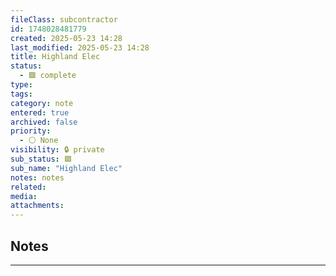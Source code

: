 ```yaml
---
fileClass: subcontractor
id: 1748028481779
created: 2025-05-23 14:28
last_modified: 2025-05-23 14:28
title: Highland Elec
status:
  - 🟩 complete
type: 
tags: 
category: note
entered: true
archived: false
priority:
  - ⚪ None
visibility: 🔒 private
sub_status: 🟩
sub_name: "Highland Elec"
notes: notes
related: 
media: 
attachments:
---
```


## Notes
---


